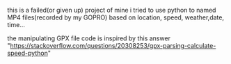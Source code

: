 this is a failed(or given up) project of mine
i tried to use python to named MP4 files(recorded by my GOPRO) based on location, speed, weather,date, time...

the manipulating GPX file code is inspired by this answer "https://stackoverflow.com/questions/20308253/gpx-parsing-calculate-speed-python"
